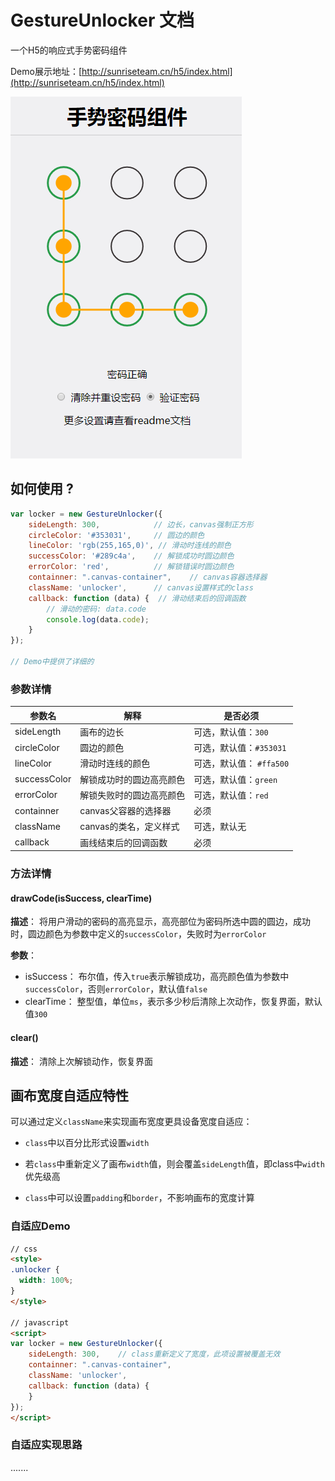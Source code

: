 # GestureUnlocker 文档

一个H5的响应式手势密码组件

Demo展示地址：[http://sunriseteam.cn/h5/index.html](http://sunriseteam.cn/h5/index.html)

![](./demo.png)

## 如何使用 ?

```javascript
var locker = new GestureUnlocker({
    sideLength: 300,			// 边长，canvas强制正方形
    circleColor: '#353031',		// 圆边的颜色 
    lineColor: 'rgb(255,165,0)', // 滑动时连线的颜色
    successColor: '#289c4a',	// 解锁成功时圆边颜色
    errorColor: 'red',			// 解锁错误时圆边颜色
    containner: ".canvas-container",	// canvas容器选择器
    className: 'unlocker',		// canvas设置样式的class
    callback: function (data) {  // 滑动结束后的回调函数
      	// 滑动的密码: data.code
      	console.log(data.code);
    }
});

// Demo中提供了详细的
```

### 参数详情

| 参数名          | 解释             | 是否必须              |
| ------------ | -------------- | ----------------- |
| sideLength   | 画布的边长          | 可选，默认值：`300`      |
| circleColor  | 圆边的颜色          | 可选，默认值：`#353031`  |
| lineColor    | 滑动时连线的颜色       | 可选，默认值： `#ffa500` |
| successColor | 解锁成功时的圆边高亮颜色   | 可选，默认值：`green`    |
| errorColor   | 解锁失败时的圆边高亮颜色   | 可选，默认值：`red`      |
| containner   | canvas父容器的选择器  | 必须                |
| className    | canvas的类名，定义样式 | 可选，默认无            |
| callback     | 画线结束后的回调函数     | 必须                |

### 方法详情

#### drawCode(isSuccess, clearTime)

**描述**： 将用户滑动的密码的高亮显示，高亮部位为密码所选中圆的圆边，成功时，圆边颜色为参数中定义的`successColor`，失败时为`errorColor`

**参数**：

* isSuccess： 布尔值，传入`true`表示解锁成功，高亮颜色值为参数中`successColor`，否则`errorColor`，默认值`false`
* clearTime： 整型值，单位`ms`，表示多少秒后清除上次动作，恢复界面，默认值`300`

#### clear()

**描述**： 清除上次解锁动作，恢复界面

## 画布宽度自适应特性

可以通过定义`className`来实现画布宽度更具设备宽度自适应：

* `class`中以百分比形式设置`width`


* 若`class`中重新定义了画布`width`值，则会覆盖`sideLength`值，即class中`width`优先级高
* `class`中可以设置`padding`和`border`，不影响画布的宽度计算

### 自适应Demo

```html
// css
<style>
.unlocker {
  width: 100%;
}
</style>

// javascript
<script>
var locker = new GestureUnlocker({
    sideLength: 300,	// class重新定义了宽度，此项设置被覆盖无效
    containner: ".canvas-container",
    className: 'unlocker',
    callback: function (data) {
    }
});
</script>
```

### 自适应实现思路

.......